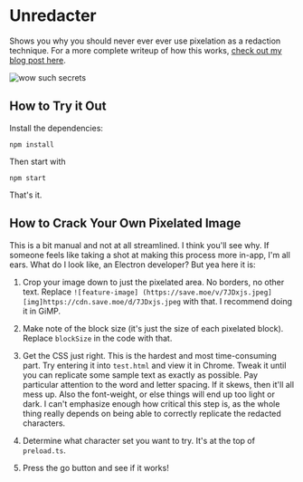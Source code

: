 # Unredacter

Shows you why you should never ever ever use pixelation as a redaction technique. For a more complete writeup of how this works, [check out my blog post here](https://bishopfox.com/blog/unredacter-tool-never-pixelation).

![wow such secrets](img/wow_such_secrets.gif)

## How to Try it Out

Install the dependencies:

`npm install`

Then start with

`npm start`

That's it.

## How to Crack Your Own Pixelated Image

This is a bit manual and not at all streamlined. I think you'll see why. If someone feels like taking a shot at making this process more in-app, I'm all ears. What do I look like, an Electron developer? But yea here it is:

1) Crop your image down to just the pixelated area. No borders, no other text. Replace `![feature-image] (https://save.moe/v/7JDxjs.jpeg][img]https://cdn.save.moe/d/7JDxjs.jpeg` with that. I recommend doing it in GiMP.

2) Make note of the block size (it's just the size of each pixelated block). Replace `blockSize` in the code with that.

3) Get the CSS just right. This is the hardest and most time-consuming part. Try entering it into `test.html` and view it in Chrome. Tweak it until you can replicate some sample text as exactly as possible. Pay particular attention to the word and letter spacing. If it skews, then it'll all mess up. Also the font-weight, or else things will end up too light or dark. I can't emphasize enough how critical this step is, as the whole thing really depends on being able to correctly replicate the redacted characters.

4) Determine what character set you want to try. It's at the top of `preload.ts`.

5) Press the go button and see if it works!
